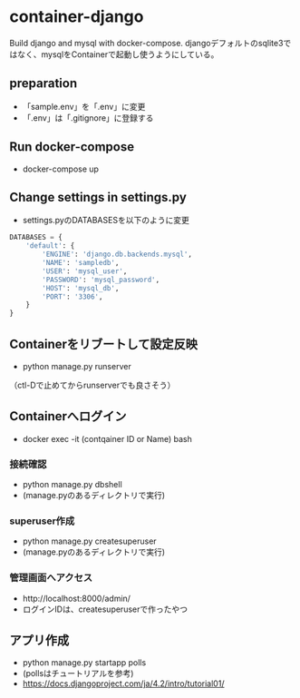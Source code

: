 # container-django
Build django and mysql with docker-compose.
djangoデフォルトのsqlite3ではなく、mysqlをContainerで起動し使うようにしている。

## preparation
- 「sample.env」を「.env」に変更
- 「.env」は「.gitignore」に登録する

## Run docker-compose
- docker-compose up

## Change settings in settings.py
- settings.pyのDATABASESを以下のように変更
```python
DATABASES = {
    'default': {
        'ENGINE': 'django.db.backends.mysql',
        'NAME': 'sampledb',
        'USER': 'mysql_user',
        'PASSWORD': 'mysql_password',
        'HOST': 'mysql_db',
        'PORT': '3306',
    }
}
```
## Containerをリブートして設定反映
- python manage.py runserver

（ctl-Dで止めてからrunserverでも良さそう）

## Containerへログイン
- docker exec -it (contqainer ID or Name) bash

### 接続確認
- python manage.py dbshell
- (manage.pyのあるディレクトリで実行)

### superuser作成
- python manage.py createsuperuser
- (manage.pyのあるディレクトリで実行)

### 管理画面へアクセス
- http://localhost:8000/admin/
- ログインIDは、createsuperuserで作ったやつ

## アプリ作成
- python manage.py startapp polls
- (pollsはチュートリアルを参考)
- https://docs.djangoproject.com/ja/4.2/intro/tutorial01/